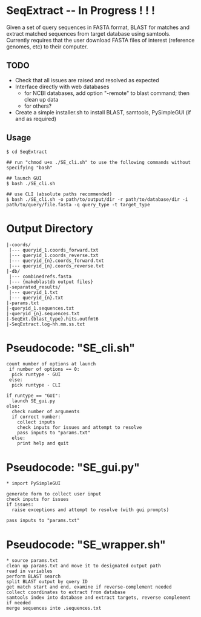 # SeqExtract -- In Progress ! ! !
Given a set of query sequences in FASTA format, BLAST for matches and extract matched sequences from target database using samtools.  
Currently requires that the user download FASTA files of interest (reference genomes, etc) to their computer.

## TODO
* Check that all issues are raised and resolved as expected
* Interface directly with web databases
  * for NCBI databases, add option "-remote" to blast command; then clean up data
  * for others?
* Create a simple installer.sh to install BLAST, samtools, PySimpleGUI (if and as required)

## Usage
```
$ cd SeqExtract

## run "chmod u+x ./SE_cli.sh" to use the following commands without specifying "bash"

## launch GUI
$ bash ./SE_cli.sh

## use CLI (absolute paths recommended)
$ bash ./SE_cli.sh -o path/to/output/dir -r path/to/database/dir -i path/to/query/file.fasta -q query_type -t target_type
```

# Output Directory
```
|-coords/
 |--- queryid_1.coords_forward.txt
 |--- queryid_1.coords_reverse.txt
 |--- queryid_{n}.coords_forward.txt
 |--- queryid_{n}.coords_reverse.txt
|-db/
 |--- combinedrefs.fasta
 |--- {makeblastdb output files}
|-separated_results/
 |--- queryid_1.txt
 |--- queryid_{n}.txt
|-params.txt
|-queryid_1.sequences.txt
|-queryid_{n}.sequences.txt
|-SeqExt.{blast_type}.hits.outfmt6
|-SeqExtract.log-hh.mm.ss.txt

```

# Pseudocode: "SE_cli.sh"
```
count number of options at launch
 if number of options == 0:
  pick runtype - GUI
 else:
  pick runtype - CLI
    
if runtype == "GUI":
  launch SE_gui.py
else:
  check number of arguments
  if correct number:
    collect inputs
    check inputs for issues and attempt to resolve
    pass inputs to "params.txt"
  else:
    print help and quit
```
# Pseudocode: "SE_gui.py"
```
* import PySimpleGUI

generate form to collect user input
check inputs for issues
if issues:
  raise exceptions and attempt to resolve (with gui prompts)

pass inputs to "params.txt"
```
# Pseudocode: "SE_wrapper.sh"
```
* source params.txt
clean up params.txt and move it to designated output path
read in variables
perform BLAST search
split BLAST output by query ID
get match start and end, examine if reverse-complement needed
collect coordinates to extract from database
samtools index into database and extract targets, reverse complement if needed
merge sequences into .sequences.txt
```
